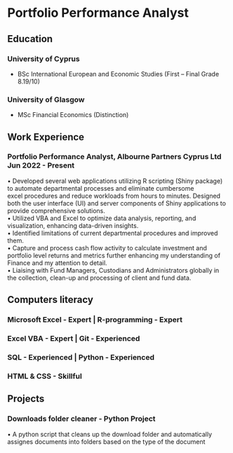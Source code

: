 # Portfolio Performance Analyst

## Education

### University of Cyprus 
- BSc International European and Economic Studies (First – Final Grade 8.19/10)
### University of Glasgow
- MSc Financial Economics (Distinction)

## Work Experience

### Portfolio Performance Analyst, Albourne Partners Cyprus Ltd Jun 2022 - Present
• Developed several web applications utilizing R scripting (Shiny package) to automate departmental processes and eliminate cumbersome 
<br>
excel procedures and reduce workloads from hours to minutes. Designed both the user interface (UI) and server components of Shiny applications to provide comprehensive solutions.
<br>
• Utilized VBA and Excel to optimize data analysis, reporting, and visualization, enhancing data-driven insights.
<br>
• Identified limitations of current departmental procedures and improved them.
<br>
• Capture and process cash flow activity to calculate investment and portfolio level returns and metrics further enhancing my understanding of Finance and my attention to detail.
<br>
• Liaising with Fund Managers, Custodians and Administrators globally in the collection, clean-up and processing of client and fund data.

## Computers literacy

### Microsoft Excel - Expert     |    R-programming - Expert
### Excel VBA - Expert           |    Git - Experienced
### SQL - Experienced            |    Python - Experienced
### HTML & CSS - Skillful

## Projects

### Downloads folder cleaner - Python Project

• A python script that cleans up the download folder and automatically assignes documents into folders based on the type of the document
